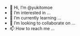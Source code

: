- 👋 Hi, I’m @yukitomoe
- 👀 I’m interested in ...
- 🌱 I’m currently learning ...
- 💞️ I’m looking to collaborate on ...
- 📫 How to reach me ...

<!---
yukitomoe/yukitomoe is a ✨ special ✨ repository because its `README.md` (this file) appears on your GitHub profile.
You can click the Preview link to take a look at your changes.
--->
